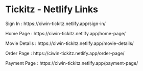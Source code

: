 <h1>Tickitz - Netlify Links</h1>
<p> Sign In : https://ciwin-tickitz.netlify.app/sign-in/</p>
<p> Home Page : https://ciwin-tickitz.netlify.app/home-page/</p>
<p> Movie Details : https://ciwin-tickitz.netlify.app/movie-details/</p>
<p> Order Page : https://ciwin-tickitz.netlify.app/order-page/</p>
<p> Payment Page : https://ciwin-tickitz.netlify.app/payment-page/</p>
